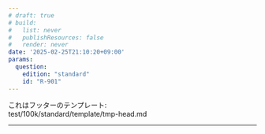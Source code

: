 ```yaml
---
# draft: true
# build: 
#   list: never
#   publishResources: false
#   render: never
date: '2025-02-25T21:10:20+09:00'
params:
  question:
    edition: "standard"
    id: "R-901"
---
```


これはフッターのテンプレート:  
test/100k/standard/template/tmp-head.md

---
